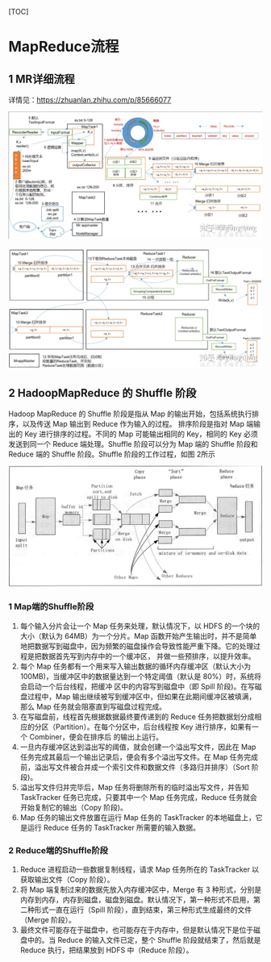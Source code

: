 [TOC]

# MapReduce流程

## 1 MR详细流程

详情见：https://zhuanlan.zhihu.com/p/85666077

![1597668966723](../picture/1597668966723.png)

![1597669306762](../picture/1597669306762.png)

## 2 HadoopMapReduce 的 Shuffle 阶段

Hadoop MapReduce 的 Shuffle 阶段是指从 Map 的输出开始，包括系统执行排序，以及传送 Map 输出到 Reduce 作为输入的过程。
排序阶段是指对 Map 端输出的 Key 进行排序的过程。不同的 Map 可能输出相同的 Key，相同的 Key 必须发送到同一个 Reduce 端处理。Shuffle 阶段可以分为 Map 端的 Shuffle 阶段和 Reduce 端的 Shuffle 阶段。Shuffle 阶段的工作过程，如图 2所示

![1597210031120](../picture/1597210031120.png)

### 1 Map端的Shuffle阶段

1. 每个输入分片会让一个 Map 任务来处理，默认情况下，以 HDFS 的一个块的大小（默认为 64MB）为一个分片。Map 函数开始产生输出时，并不是简单地把数据写到磁盘中，因为频繁的磁盘操作会导致性能严重下降。它的处理过程是把数据首先写到内存中的一个缓冲区， 并做一些预排序，以提升效率。
2. 每个 Map 任务都有一个用来写入输出数据的循环内存缓冲区（默认大小为 100MB)，当缓冲区中的数据量达到一个特定阈值（默认是 80%）时，系统将会启动一个后台线程，把缓冲 区中的内容写到磁盘中（即 Spill 阶段)。在写磁盘过程中，Map 输出继续被写到缓冲区中，但如果在此期间缓冲区被填满，那么 Map 任务就会阻塞直到写磁盘过程完成。
3. 在写磁盘前，线程首先根据数据最终要传递到的 Reduce 任务把数据划分成相应的分区（Partition）。在每个分区中，后台线程按 Key 进行排序，如果有一个 Combiner，便会在排序后 的输出上运行。
4. 一旦内存缓冲区达到溢出写的阈值，就会创建一个溢出写文件，因此在 Map 任务完成其最后一个输出记录后，便会有多个溢出写文件。在 Map 任务完成前，溢出写文件被合并成一个索引文件和数据文件（多路归并排序）（Sort 阶段)。
5. 溢出写文件归并完毕后，Map 任务将删除所有的临时溢出写文件，并告知 TaskTracker 任务已完成，只要其中一个 Map 任务完成，Reduce 任务就会开始复制它的输出（Copy 阶段)。
6. Map 任务的输出文件放置在运行 Map 任务的 TaskTracker 的本地磁盘上，它是运行 Reduce 任务的 TaskTracker 所需要的输入数据。

### 2 Reduce端的Shuffle阶段

1. Reduce 进程启动一些数据复制线程，请求 Map 任务所在的 TaskTracker 以获取输出文件（Copy 阶段）。
2. 将 Map 端复制过来的数据先放入内存缓冲区中，Merge 有 3 种形式，分别是内存到内存，内存到磁盘，磁盘到磁盘。默认情况下，第一种形式不启用，第二种形式一直在运行（Spill 阶段），直到结束，第三种形式生成最终的文件（Merge 阶段）。
3. 最终文件可能存在于磁盘中，也可能存在于内存中，但是默认情况下是位于磁盘中的。当 Reduce 的输入文件已定，整个 Shuffle 阶段就结束了，然后就是 Reduce 执行，把结果放到 HDFS 中（Reduce 阶段）。





 





